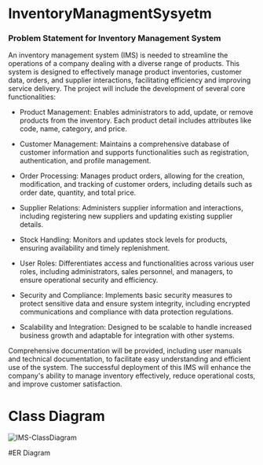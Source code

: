 # InventoryManagmentSysyetm
### Problem Statement for Inventory Management System

An inventory management system (IMS) is needed to streamline the operations of a company dealing with a diverse range of products. This system is designed to effectively manage product inventories, customer data, orders, and supplier interactions, facilitating efficiency and improving service delivery. The project will include the development of several core functionalities:

- Product Management: Enables administrators to add, update, or remove products from the inventory. Each product detail includes attributes like code, name, category, and price.

- Customer Management: Maintains a comprehensive database of customer information and supports functionalities such as registration, authentication, and profile management.

- Order Processing: Manages product orders, allowing for the creation, modification, and tracking of customer orders, including details such as order date, quantity, and total price.

- Supplier Relations: Administers supplier information and interactions, including registering new suppliers and updating existing supplier details.

- Stock Handling: Monitors and updates stock levels for products, ensuring availability and timely replenishment.

- User Roles: Differentiates access and functionalities across various user roles, including administrators, sales personnel, and managers, to ensure operational security and efficiency.

- Security and Compliance: Implements basic security measures to protect sensitive data and ensure system integrity, including encrypted communications and compliance with data protection regulations.

- Scalability and Integration: Designed to be scalable to handle increased business growth and adaptable for integration with other systems.

Comprehensive documentation will be provided, including user manuals and technical documentation, to facilitate easy understanding and efficient use of the system. The successful deployment of this IMS will enhance the company's ability to manage inventory effectively, reduce operational costs, and improve customer satisfaction.


# Class Diagram

![IMS-ClassDiagram](https://github.com/yohanes-12/InventoryManagmentSysyetm/assets/56771954/9e64aa52-c584-4b74-9e19-986515f74353)


#ER Diagram
